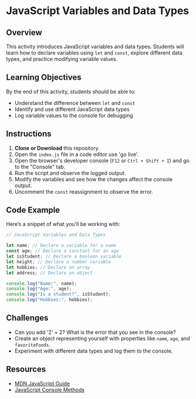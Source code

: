 # JavaScript Variables and Data Types

## Overview
This activity introduces JavaScript variables and data types. Students will learn how to declare variables using `let` and `const`, explore different data types, and practice modifying variable values.

## Learning Objectives
By the end of this activity, students should be able to:
- Understand the difference between `let` and `const`
- Identify and use different JavaScript data types
- Log variable values to the console for debugging

## Instructions
1. **Clone or Download** this repository.
2. Open the `index.js` file in a code editor use 'go live'.
3. Open the browser's developer console (`F12` or `Ctrl + Shift + I`) and go to the "Console" tab.
4. Run the script and observe the logged output.
5. Modify the variables and see how the changes affect the console output.
6. Uncomment the `const` reassignment to observe the error.

## Code Example
Here’s a snippet of what you’ll be working with:

```javascript
// JavaScript Variables and Data Types

let name; // Declare a variable for a name
const age; // Declare a constant for an age
let isStudent; // Declare a boolean variable
let height; // Declare a number variable
let hobbies; // Declare an array
let address; // Declare an object

console.log("Name:", name);
console.log("Age:", age);
console.log("Is a student?", isStudent);
console.log("Hobbies:", hobbies);
```

## Challenges
- Can you add '2' + 2? What is the error that you see in the console?
- Create an object representing yourself with properties like `name`, `age`, and `favoriteFoods`.
- Experiment with different data types and log them to the console.

## Resources
- [MDN JavaScript Guide](https://developer.mozilla.org/en-US/docs/Web/JavaScript/Guide)
- [JavaScript Console Methods](https://developer.mozilla.org/en-US/docs/Web/API/Console)
